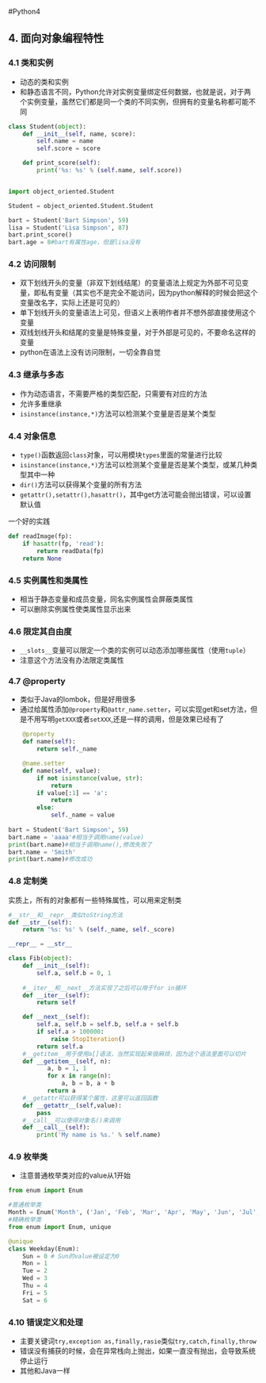 #Python4

## 4. 面向对象编程特性

### 4.1 类和实例

- 动态的类和实例
- 和静态语言不同，Python允许对实例变量绑定任何数据，也就是说，对于两个实例变量，虽然它们都是同一个类的不同实例，但拥有的变量名称都可能不同

```python
class Student(object):
    def __init__(self, name, score):
        self.name = name
        self.score = score

    def print_score(self):
        print('%s: %s' % (self.name, self.score))


import object_oriented.Student

Student = object_oriented.Student.Student

bart = Student('Bart Simpson', 59)
lisa = Student('Lisa Simpson', 87)
bart.print_score()
bart.age = 8#bart有属性age，但是lisa没有
```

### 4.2 访问限制

- 双下划线开头的变量（非双下划线结尾）的变量语法上规定为外部不可见变量，即私有变量（其实也不是完全不能访问，因为python解释的时候会把这个变量改名字，实际上还是可见的）
- 单下划线开头的变量语法上可见，但语义上表明作者并不想外部直接使用这个变量
- 双线划线开头和结尾的变量是特殊变量，对于外部是可见的，不要命名这样的变量
- python在语法上没有访问限制，一切全靠自觉

### 4.3 继承与多态

- 作为动态语言，不需要严格的类型匹配，只需要有对应的方法
- 允许多重继承
- `isinstance(instance,*)`方法可以检测某个变量是否是某个类型

### 4.4 对象信息

- `type()`函数返回`class`对象，可以用模块`types`里面的常量进行比较
- `isinstance(instance,*)`方法可以检测某个变量是否是某个类型，或某几种类型其中一种
- `dir()`方法可以获得某个变量的所有方法
- `getattr(),setattr(),hasattr()`，其中get方法可能会抛出错误，可以设置默认值

一个好的实践

```python
def readImage(fp):
    if hasattr(fp, 'read'):
        return readData(fp)
    return None
```

### 4.5 实例属性和类属性

- 相当于静态变量和成员变量，同名实例属性会屏蔽类属性
- 可以删除实例属性使类属性显示出来

### 4.6 限定其自由度

- `__slots__`变量可以限定一个类的实例可以动态添加哪些属性（使用`tuple`）
- 注意这个方法没有办法限定类属性

### 4.7 @property

- 类似于Java的lombok，但是好用很多
- 通过给属性添加`@property`和`@attr_name.setter`，可以实现get和set方法，但是不用写明`getXXX`或者`setXXX`,还是一样的调用，但是效果已经有了

```python
    @property
    def name(self):
        return self._name

    @name.setter
    def name(self, value):
        if not isinstance(value, str):
            return
        if value[:1] == 'a':
            return
        else:
            self._name = value
   
bart = Student('Bart Simpson', 59)
bart.name = 'aaaa'#相当于调用name(value)
print(bart.name)#相当于调用name(),修改失败了
bart.name = 'Smith'
print(bart.name)#修改成功
```

### 4.8 定制类

实质上，所有的对象都有一些特殊属性，可以用来定制类

```python
#__str__和__repr__类似toString方法
def __str__(self):
    return '%s: %s' % (self._name, self._score)

__repr__ = __str__

class Fib(object):
    def __init__(self):
        self.a, self.b = 0, 1
	
    #__iter__和__next__方法实现了之后可以用于for in循环
    def __iter__(self):
        return self

    def __next__(self):
        self.a, self.b = self.b, self.a + self.b
        if self.a > 100000:  
            raise StopIteration()
        return self.a 
	#__getitem__用于使用a[]语法，当然实现起来很麻烦，因为这个语法里面可以切片
    def __getitem__(self, n):
           a, b = 1, 1
           for x in range(n):
               a, b = b, a + b
           return a
    #__getattr可以获得某个属性，这里可以返回函数
    def __getattr__(self,value):
        pass
    #__call__可以使得对象名()来调用
    def __call__(self):
        print('My name is %s.' % self.name)
```

### 4.9 枚举类

- 注意普通枚举类对应的value从1开始

```python
from enum import Enum

#普通枚举类
Month = Enum('Month', ('Jan', 'Feb', 'Mar', 'Apr', 'May', 'Jun', 'Jul', 'Aug', 'Sep', 'Oct', 'Nov', 'Dec'))
#精确枚举类
from enum import Enum, unique

@unique
class Weekday(Enum):
    Sun = 0 # Sun的value被设定为0
    Mon = 1
    Tue = 2
    Wed = 3
    Thu = 4
    Fri = 5
    Sat = 6
```

### 4.10 错误定义和处理

- 主要关键词`try,exception as,finally,rasie`类似`try,catch,finally,throw`
- 错误没有捕获的时候，会在异常栈向上抛出，如果一直没有抛出，会导致系统停止运行
- 其他和Java一样
